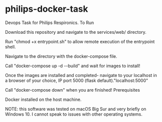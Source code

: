 # philips-docker-task

Devops Task for Philips Respironics.
To Run

Download this repository and navigate to the services/web/ directory.

Run "chmod +x entrypoint.sh" to allow remote execution of the entrypoint shell.

Navigate to the directory with the docker-compose file.

Call "docker-compose up -d --build" and wait for images to install!

Once the images are installed and completed- navigate to your localhost in a browser of your choice, IP port 5000 (flask default)."localhost:5000"

Call "docker-compose down" when you are finished!
Prerequisites

Docker installed on the host machine.

NOTE: this software was tested on macOS Big Sur and very briefly on Windows 10. I cannot speak to issues with other operating systems.

